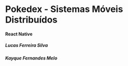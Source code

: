 # Pokedex - Sistemas Móveis Distribuídos
#### React Native


##### Lucas Ferreira Silva
##### Kayque Fernandes Melo